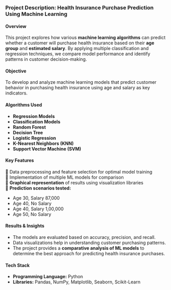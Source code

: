 ### **Project Description: Health Insurance Purchase Prediction Using Machine Learning**  

#### **Overview**  
This project explores how various **machine learning algorithms** can predict whether a customer will purchase health insurance based on their **age group** and **estimated salary**. By applying multiple classification and regression techniques, we compare model performance and identify patterns in customer decision-making.  

#### **Objective**  
To develop and analyze machine learning models that predict customer behavior in purchasing health insurance using age and salary as key indicators.  

#### **Algorithms Used**  
- **Regression Models**  
- **Classification Models**  
- **Random Forest**  
- **Decision Tree**  
- **Logistic Regression**  
- **K-Nearest Neighbors (KNN)**  
- **Support Vector Machine (SVM)**  

#### **Key Features**  
🔹 Data preprocessing and feature selection for optimal model training  
🔹 Implementation of multiple ML models for comparison  
🔹 **Graphical representation** of results using visualization libraries  
🔹 **Prediction scenarios tested:**  
   - Age 30, Salary 87,000  
   - Age 40, No Salary  
   - Age 40, Salary 1,00,000  
   - Age 50, No Salary  

#### **Results & Insights**  
- The models are evaluated based on accuracy, precision, and recall.  
- Data visualizations help in understanding customer purchasing patterns.  
- The project provides a **comparative analysis of ML models** to determine the best approach for predicting health insurance purchases.  

#### **Tech Stack**  
- **Programming Language:** Python  
- **Libraries:** Pandas, NumPy, Matplotlib, Seaborn, Scikit-Learn
